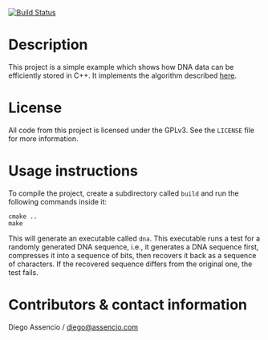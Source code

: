 [![Build Status](https://travis-ci.org/dassencio/dna-compression.svg?branch=master)](https://travis-ci.org/dassencio/dna-compression/)

Description
===========

This project is a simple example which shows how DNA data can be efficiently
stored in C++. It implements the algorithm described
[here](http://diego.assencio.com/?index=79a3928625303f53593f2112ebd8ac86).


License
=======

All code from this project is licensed under the GPLv3. See the `LICENSE` file
for more information.


Usage instructions
==================

To compile the project, create a subdirectory called `build` and run the
following commands inside it:

	cmake ..
	make

This will generate an executable called `dna`. This executable runs a test for
a randomly generated DNA sequence, i.e., it generates a DNA sequence first,
compresses it into a sequence of bits, then recovers it back as a sequence of
characters. If the recovered sequence differs from the original one, the test
fails.


Contributors & contact information
==================================

Diego Assencio / diego@assencio.com
